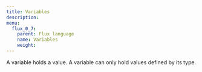 ```yaml
---
title: Variables
description:
menu:
  flux_0_7:
    parent: Flux language
    name: Variables
    weight:
---
```


A variable holds a value.
A variable can only hold values defined by its type.
